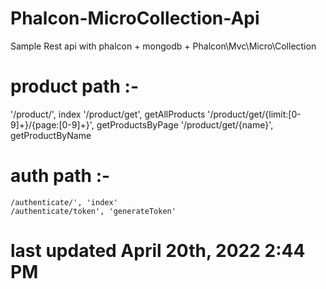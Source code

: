 # Phalcon-MicroCollection-Api
Sample Rest api with phalcon + mongodb + Phalcon\Mvc\Micro\Collection

# product path :-
  '/product/', index
  '/product/get', getAllProducts
  '/product/get/{limit:[0-9]+}/{page:[0-9]+}', getProductsByPage
  '/product/get/{name}', getProductByName

# auth path :- 
    /authenticate/', 'index'
    /authenticate/token', 'generateToken'

# last updated April 20th, 2022 2:44 PM
